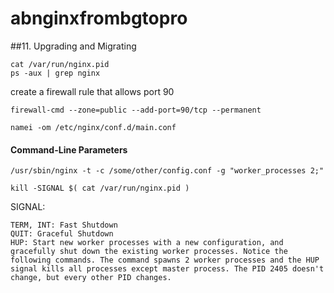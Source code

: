 # abnginxfrombgtopro
##11. Upgrading and Migrating
```
cat /var/run/nginx.pid
ps -aux | grep nginx
```
create a firewall rule that allows port 90
```
firewall-cmd --zone=public --add-port=90/tcp --permanent
```

```
namei -om /etc/nginx/conf.d/main.conf
```
#### Command-Line Parameters
```
/usr/sbin/nginx -t -c /some/other/config.conf -g "worker_processes 2;"
```


```
kill -SIGNAL $( cat /var/run/nginx.pid )
```
SIGNAL:
```
TERM, INT: Fast Shutdown
QUIT: Graceful Shutdown
HUP: Start new worker processes with a new configuration, and gracefully shut down the existing worker processes. Notice the following commands. The command spawns 2 worker processes and the HUP signal kills all processes except master process. The PID 2405 doesn't change, but every other PID changes.
```
